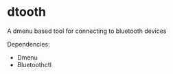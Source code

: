 # dtooth

A dmenu based tool for connecting to bluetooth devices

Dependencies:
* Dmenu
* Bluetoothctl
